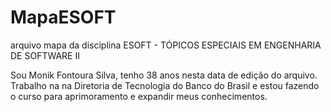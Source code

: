 # MapaESOFT
arquivo mapa da disciplina ESOFT - TÓPICOS ESPECIAIS EM ENGENHARIA DE SOFTWARE II

Sou Monik Fontoura Silva, tenho 38 anos nesta data de edição do arquivo.
Trabalho na na Diretoria de Tecnologia do Banco do Brasil e estou fazendo o curso para aprimoramento e expandir meus conhecimentos.
